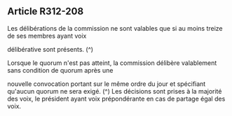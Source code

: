 ## Article R312-208

Les délibérations de la commission ne sont valables que si au moins treize de ses membres ayant voix

délibérative sont présents. (^)


Lorsque le quorum n'est pas atteint, la commission délibère valablement sans condition de quorum après une

nouvelle convocation portant sur le même ordre du jour et spécifiant qu'aucun quorum ne sera exigé. (^)
Les décisions sont prises à la majorité des voix, le président ayant voix prépondérante en cas de partage égal
des voix.

